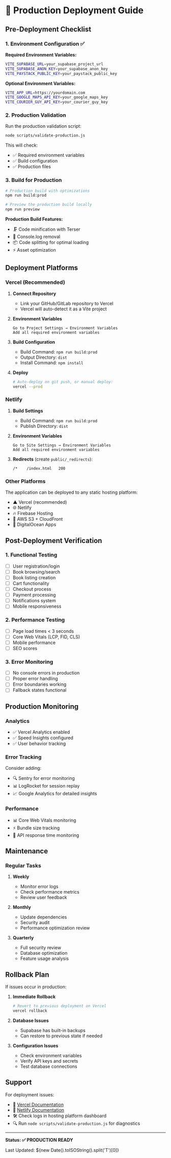 # 🚀 Production Deployment Guide

## Pre-Deployment Checklist

### 1. Environment Configuration ✅

**Required Environment Variables:**
```bash
VITE_SUPABASE_URL=your_supabase_project_url
VITE_SUPABASE_ANON_KEY=your_supabase_anon_key
VITE_PAYSTACK_PUBLIC_KEY=your_paystack_public_key
```

**Optional Environment Variables:**
```bash
VITE_APP_URL=https://yourdomain.com
VITE_GOOGLE_MAPS_API_KEY=your_google_maps_key
VITE_COURIER_GUY_API_KEY=your_courier_guy_key
```

### 2. Production Validation

Run the production validation script:
```bash
node scripts/validate-production.js
```

This will check:
- ✅ Required environment variables
- ✅ Build configuration
- ✅ Production files

### 3. Build for Production

```bash
# Production build with optimizations
npm run build:prod

# Preview the production build locally
npm run preview
```

**Production Build Features:**
- 🗜️ Code minification with Terser
- 🧹 Console.log removal
- 📦 Code splitting for optimal loading
- ⚡ Asset optimization

## Deployment Platforms

### Vercel (Recommended)

1. **Connect Repository**
   - Link your GitHub/GitLab repository to Vercel
   - Vercel will auto-detect it as a Vite project

2. **Environment Variables**
   ```
   Go to Project Settings → Environment Variables
   Add all required environment variables
   ```

3. **Build Configuration**
   - Build Command: `npm run build:prod`
   - Output Directory: `dist`
   - Install Command: `npm install`

4. **Deploy**
   ```bash
   # Auto-deploy on git push, or manual deploy:
   vercel --prod
   ```

### Netlify

1. **Build Settings**
   - Build Command: `npm run build:prod`
   - Publish Directory: `dist`

2. **Environment Variables**
   ```
   Go to Site Settings → Environment Variables
   Add all required environment variables
   ```

3. **Redirects** (create `public/_redirects`):
   ```
   /*    /index.html   200
   ```

### Other Platforms

The application can be deployed to any static hosting platform:
- ▲ Vercel (recommended)
- 🌐 Netlify
- 🔥 Firebase Hosting
- 📡 AWS S3 + CloudFront
- 🌊 DigitalOcean Apps

## Post-Deployment Verification

### 1. Functional Testing
- [ ] User registration/login
- [ ] Book browsing/search
- [ ] Book listing creation
- [ ] Cart functionality
- [ ] Checkout process
- [ ] Payment processing
- [ ] Notifications system
- [ ] Mobile responsiveness

### 2. Performance Testing
- [ ] Page load times < 3 seconds
- [ ] Core Web Vitals (LCP, FID, CLS)
- [ ] Mobile performance
- [ ] SEO scores

### 3. Error Monitoring
- [ ] No console errors in production
- [ ] Proper error handling
- [ ] Error boundaries working
- [ ] Fallback states functional

## Production Monitoring

### Analytics
- ✅ Vercel Analytics enabled
- ✅ Speed Insights configured
- ✅ User behavior tracking

### Error Tracking
Consider adding:
- 🔍 Sentry for error monitoring
- 📊 LogRocket for session replay
- 📈 Google Analytics for detailed insights

### Performance
- 📊 Core Web Vitals monitoring
- ⚡ Bundle size tracking
- 🔄 API response time monitoring

## Maintenance

### Regular Tasks
1. **Weekly**
   - Monitor error logs
   - Check performance metrics
   - Review user feedback

2. **Monthly**
   - Update dependencies
   - Security audit
   - Performance optimization review

3. **Quarterly**
   - Full security review
   - Database optimization
   - Feature usage analysis

## Rollback Plan

If issues occur in production:

1. **Immediate Rollback**
   ```bash
   # Revert to previous deployment on Vercel
   vercel rollback
   ```

2. **Database Issues**
   - Supabase has built-in backups
   - Can restore to previous state if needed

3. **Configuration Issues**
   - Check environment variables
   - Verify API keys and secrets
   - Test database connections

## Support

For deployment issues:
- 📖 [Vercel Documentation](https://vercel.com/docs)
- 📖 [Netlify Documentation](https://docs.netlify.com)
- 🛠️ Check logs in hosting platform dashboard
- 🔍 Run `node scripts/validate-production.js` for diagnostics

---

**Status: ✅ PRODUCTION READY**

Last Updated: ${new Date().toISOString().split('T')[0]}
